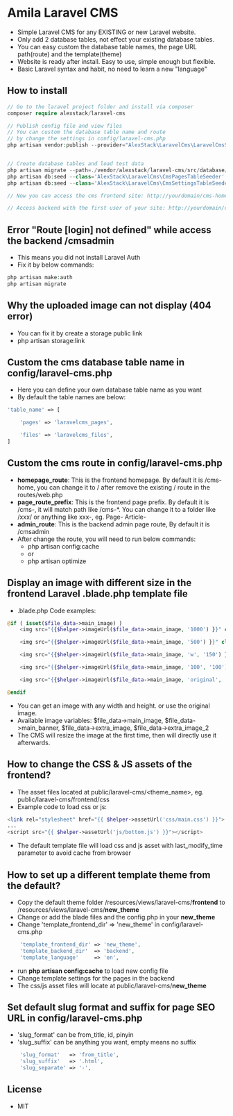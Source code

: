# Amila Laravel CMS

-   Simple Laravel CMS for any EXISTING or new Laravel website.
-   Only add 2 database tables, not effect your existing database tables.
-   You can easy custom the database table names, the page URL path(route) and the template(theme)
-   Website is ready after install. Easy to use, simple enough but flexible.
-   Basic Laravel syntax and habit, no need to learn a new "language"

## How to install

```php
// Go to the laravel project folder and install via composer
composer require alexstack/laravel-cms

// Publish config file and view files
// You can custom the database table name and route
// by change the settings in config/laravel-cms.php
php artisan vendor:publish --provider="AlexStack\LaravelCms\LaravelCmsServiceProvider"


// Create database tables and load test data
php artisan migrate --path=./vendor/alexstack/laravel-cms/src/database/migrations/
php artisan db:seed --class='AlexStack\LaravelCms\CmsPagesTableSeeder'
php artisan db:seed --class='AlexStack\LaravelCms\CmsSettingsTableSeeder'

// Now you can access the cms frontend site: http://yourdomain/cms-home

// Access backend with the first user of your site: http://yourdomain/cmsadmin

```

## Error "Route [login] not defined" while access the backend /cmsadmin

-   This means you did not install Laravel Auth
-   Fix it by below commands:

```php
php artisan make:auth
php artisan migrate
```

## Why the uploaded image can not display (404 error)

-   You can fix it by create a storage public link
-   php artisan storage:link

## Custom the cms database table name in config/laravel-cms.php

-   Here you can define your own database table name as you want
-   By default the table names are below:

```php
'table_name' => [

    'pages' => 'laravelcms_pages',

    'files' => 'laravelcms_files',
]
```

## Custom the cms route in config/laravel-cms.php

-   **homepage_route**: This is the frontend homepage. By default it is /cms-home, you can change it to / after remove the existing / route in the routes/web.php
-   **page_route_prefix**: This is the frontend page prefix. By default it is /cms-, it will match path like /cms-\*. You can change it to a folder like /xxx/ or anything like xxx-, eg. Page- Article-
-   **admin_route**: This is the backend admin page route, By default it is /cmsadmin
-   After change the route, you will need to run below commands:
    -   php artisan config:cache
    -   or
    -   php artisan optimize

## Display an image with different size in the frontend Laravel .blade.php template file

-   .blade.php Code examples:

```php
@if ( isset($file_data->main_image) )
    <img src="{{$helper->imageUrl($file_data->main_image, '1000') }}" class="img-fluid" />

    <img src="{{$helper->imageUrl($file_data->main_image, '500') }}" class="img-fluid" />

    <img src="{{$helper->imageUrl($file_data->main_image, 'w', '150') }}" class="img-fluid" />

    <img src="{{$helper->imageUrl($file_data->main_image, '100', '100') }}" class="img-fluid" />

    <img src="{{$helper->imageUrl($file_data->main_image, 'original', 'original') }}" class="img-fluid" />

@endif

```

-   You can get an image with any width and height. or use the original image.
-   Available image variables: $file_data->main_image, $file_data->main_banner, $file_data->extra_image, $file_data->extra_image_2
-   The CMS will resize the image at the first time, then will directly use it afterwards.

## How to change the CSS & JS assets of the frontend?

-   The asset files located at public/laravel-cms/<theme_name>, eg. public/laravel-cms/frontend/css
-   Example code to load css or js:

```php
<link rel="stylesheet" href="{{ $helper->assetUrl('css/main.css') }}">
...
<script src="{{ $helper->assetUrl('js/bottom.js') }}"></script>
```

-   The default template file will load css and js asset with last_modify_time parameter to avoid cache from browser

## How to set up a different template theme from the default?

-   Copy the default theme folder /resources/views/laravel-cms/**frontend** to /resources/views/laravel-cms/**new_theme**
-   Change or add the blade files and the config.php in your **new_theme**
-   Change 'template_frontend_dir' => 'new_theme' in config/laravel-cms.php

```php
    'template_frontend_dir' => 'new_theme',
    'template_backend_dir'  => 'backend',
    'template_language'     => 'en',
```

-   run **php artisan config:cache** to load new config file
-   Change template settings for the pages in the backend
-   The css/js asset files will locate at public/laravel-cms/**new_theme**

## Set default slug format and suffix for page SEO URL in config/laravel-cms.php

-   'slug_format' can be from_title, id, pinyin
-   'slug_suffix' can be anything you want, empty means no suffix

```php
    'slug_format'   => 'from_title',
    'slug_suffix'   => '.html',
    'slug_separate' => '-',
```

## License

-   MIT

```

```
